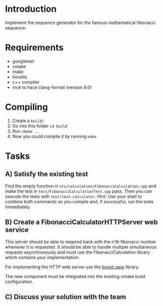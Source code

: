 # Introduction

Implement the sequence generator for the famous mathematical fibonacci sequence.

# Requirements

- googletest
- cmake
- make
- binutils
- c++ compiler
- nice to hace clang-format (version 9.0)

# Compiling

1. Create a `build/`
1. Go into this folder `cd build`
1. Run `cmake ..`
1. Now you could compile it by running `make`

# Tasks
## A) Satisfy the existing test
Find the empty function in `src/calculation/FibonacciCalculation.cpp` and make the test in `test/FibonacciCalculationTest.cpp` pass. Then you can execute the tests with `test/test-calculator`. Hint: Use your shell to combine both commands so you compile and, if successful, run the tests immediately.

## B) Create a FibonacciCalculatorHTTPServer web service
This server should be able to respond back with the n'th fibonacci number whenever it is requested. It should be able to handle multiple simultaneous requests asynchronously and must use the FibonacciCalculation library which contains your implementation.

For implementing the HTTP web server use the [boost::asio](https://www.boost.org/doc/libs/1_66_0/doc/html/boost_asio.html) library.

The new component must be integrated into the existing cmake build configuration.

## C) Discuss your solution with the team
